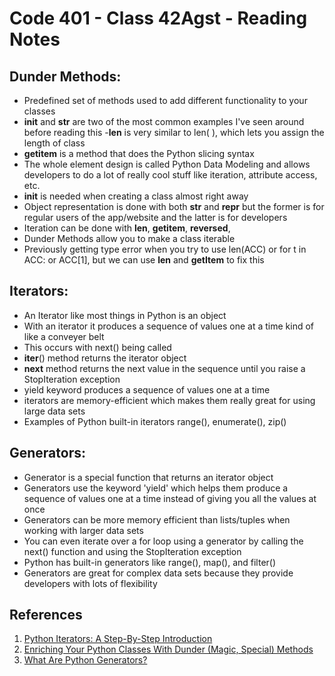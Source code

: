 # Code 401 - Class 42Agst - Reading Notes

## Dunder Methods:

- Predefined set of methods used to add different functionality to your classes
- __init__ and __str__ are two of the most common examples I've seen around before reading this
-__len__ is very similar to len( ), which lets you assign the length of class
- __getitem__ is a method that does the Python slicing syntax
- The whole element design is called Python Data Modeling and allows developers to do a lot of really cool stuff like iteration, attribute access, etc.
- __init__ is needed when creating a class almost right away
- Object representation is done with both __str__ and __repr__ but the former is for regular users of the app/website and the latter is for developers
- Iteration can be done with __len__, __getitem__, __reversed__,
- Dunder Methods allow you to make a class iterable
- Previously getting type error when you try to use len(ACC) or for t in ACC: or ACC[1], but we can use __len__ and __getItem__ to fix this 


## Iterators: 

- An Iterator like most things in Python is an object 
- With an iterator it produces a sequence of values one at a time kind of like a conveyer belt
- This occurs with next() being called
- __iter__() method returns the iterator object
- __next__ method returns the next value in the sequence until you raise a StopIteration exception
- yield keyword produces a sequence of values one at a time
- iterators are memory-efficient which makes them really great for using large data sets
- Examples of Python built-in iterators range(), enumerate(), zip()


## Generators:

- Generator is a special function that returns an iterator object
- Generators use the keyword 'yield' which helps them produce a sequence of values one at a time instead of giving you all the values at once
- Generators can be more memory efficient than lists/tuples when working with larger data sets
- You can even iterate over a for loop using a generator by calling the next() function and using the StopIteration exception
- Python has built-in generators like range(), map(), and filter()
- Generators are great for complex data sets because they provide developers with lots of flexibility


## References

1. [Python Iterators: A Step-By-Step Introduction](https://dbader.org/blog/python-iterators)
2. [Enriching Your Python Classes With Dunder (Magic, Special) Methods](https://dbader.org/blog/python-dunder-methods)
3. [What Are Python Generators?](https://dbader.org/blog/python-generators)